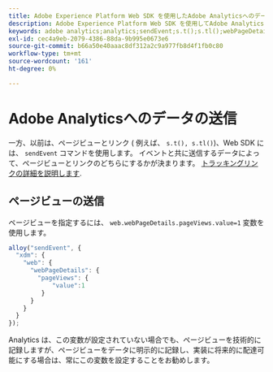 ```yaml
---
title: Adobe Experience Platform Web SDK を使用したAdobe Analyticsへのデータの送信
description: Adobe Experience Platform Web SDK を使用してAdobe Analyticsにデータを送信する方法について説明します。
keywords: adobe analytics;analytics;sendEvent;s.t();s.tl();webPageDetails;pageViews;webInteraction;web インタラクション；ページビュー；リンクトラッキング；リンク；clickCollection;click collection;
exl-id: cec4a9eb-2079-4386-88da-9b995e0673e6
source-git-commit: b66a50e40aaac8df312a2c9a977fb8d4f1fb0c80
workflow-type: tm+mt
source-wordcount: '161'
ht-degree: 0%

---
```


# Adobe Analyticsへのデータの送信

一方、以前は、ページビューとリンク ( 例えば、 `s.t(), s.tl()`)、Web SDK には、 `sendEvent` コマンドを使用します。 イベントと共に送信するデータによって、ページビューとリンクのどちらにするかが決まります。 [トラッキングリンクの詳細を説明します](../track-links.md).

## ページビューの送信

ページビューを指定するには、 `web.webPageDetails.pageViews.value=1` 変数を使用します。

```javascript
alloy("sendEvent", {
  "xdm": {
    "web": {
      "webPageDetails": {
        "pageViews": {
            "value":1
         }
      }
    }
  }
});
```

Analytics は、この変数が設定されていない場合でも、ページビューを技術的に記録しますが、ページビューをデータに明示的に記録し、実装に将来的に配達可能にする場合は、常にこの変数を設定することをお勧めします。
